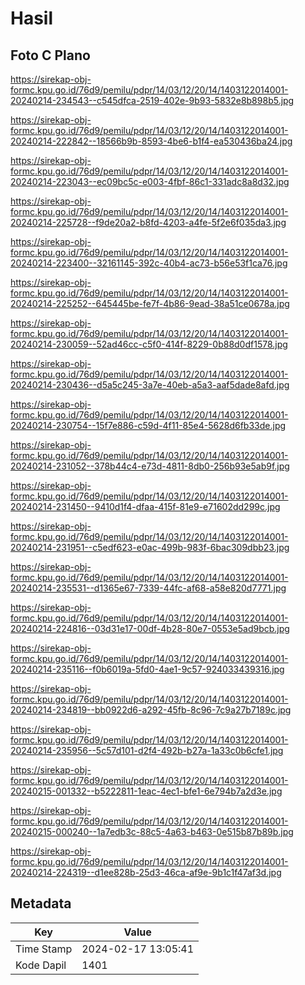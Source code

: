 # Hasil

## Foto C Plano

https://sirekap-obj-formc.kpu.go.id/76d9/pemilu/pdpr/14/03/12/20/14/1403122014001-20240214-234543--c545dfca-2519-402e-9b93-5832e8b898b5.jpg

https://sirekap-obj-formc.kpu.go.id/76d9/pemilu/pdpr/14/03/12/20/14/1403122014001-20240214-222842--18566b9b-8593-4be6-b1f4-ea530436ba24.jpg

https://sirekap-obj-formc.kpu.go.id/76d9/pemilu/pdpr/14/03/12/20/14/1403122014001-20240214-223043--ec09bc5c-e003-4fbf-86c1-331adc8a8d32.jpg

https://sirekap-obj-formc.kpu.go.id/76d9/pemilu/pdpr/14/03/12/20/14/1403122014001-20240214-225728--f9de20a2-b8fd-4203-a4fe-5f2e6f035da3.jpg

https://sirekap-obj-formc.kpu.go.id/76d9/pemilu/pdpr/14/03/12/20/14/1403122014001-20240214-223400--32161145-392c-40b4-ac73-b56e53f1ca76.jpg

https://sirekap-obj-formc.kpu.go.id/76d9/pemilu/pdpr/14/03/12/20/14/1403122014001-20240214-225252--645445be-fe7f-4b86-9ead-38a51ce0678a.jpg

https://sirekap-obj-formc.kpu.go.id/76d9/pemilu/pdpr/14/03/12/20/14/1403122014001-20240214-230059--52ad46cc-c5f0-414f-8229-0b88d0df1578.jpg

https://sirekap-obj-formc.kpu.go.id/76d9/pemilu/pdpr/14/03/12/20/14/1403122014001-20240214-230436--d5a5c245-3a7e-40eb-a5a3-aaf5dade8afd.jpg

https://sirekap-obj-formc.kpu.go.id/76d9/pemilu/pdpr/14/03/12/20/14/1403122014001-20240214-230754--15f7e886-c59d-4f11-85e4-5628d6fb33de.jpg

https://sirekap-obj-formc.kpu.go.id/76d9/pemilu/pdpr/14/03/12/20/14/1403122014001-20240214-231052--378b44c4-e73d-4811-8db0-256b93e5ab9f.jpg

https://sirekap-obj-formc.kpu.go.id/76d9/pemilu/pdpr/14/03/12/20/14/1403122014001-20240214-231450--9410d1f4-dfaa-415f-81e9-e71602dd299c.jpg

https://sirekap-obj-formc.kpu.go.id/76d9/pemilu/pdpr/14/03/12/20/14/1403122014001-20240214-231951--c5edf623-e0ac-499b-983f-6bac309dbb23.jpg

https://sirekap-obj-formc.kpu.go.id/76d9/pemilu/pdpr/14/03/12/20/14/1403122014001-20240214-235531--d1365e67-7339-44fc-af68-a58e820d7771.jpg

https://sirekap-obj-formc.kpu.go.id/76d9/pemilu/pdpr/14/03/12/20/14/1403122014001-20240214-224816--03d31e17-00df-4b28-80e7-0553e5ad9bcb.jpg

https://sirekap-obj-formc.kpu.go.id/76d9/pemilu/pdpr/14/03/12/20/14/1403122014001-20240214-235116--f0b6019a-5fd0-4ae1-9c57-924033439316.jpg

https://sirekap-obj-formc.kpu.go.id/76d9/pemilu/pdpr/14/03/12/20/14/1403122014001-20240214-234819--bb0922d6-a292-45fb-8c96-7c9a27b7189c.jpg

https://sirekap-obj-formc.kpu.go.id/76d9/pemilu/pdpr/14/03/12/20/14/1403122014001-20240214-235956--5c57d101-d2f4-492b-b27a-1a33c0b6cfe1.jpg

https://sirekap-obj-formc.kpu.go.id/76d9/pemilu/pdpr/14/03/12/20/14/1403122014001-20240215-001332--b5222811-1eac-4ec1-bfe1-6e794b7a2d3e.jpg

https://sirekap-obj-formc.kpu.go.id/76d9/pemilu/pdpr/14/03/12/20/14/1403122014001-20240215-000240--1a7edb3c-88c5-4a63-b463-0e515b87b89b.jpg

https://sirekap-obj-formc.kpu.go.id/76d9/pemilu/pdpr/14/03/12/20/14/1403122014001-20240214-224319--d1ee828b-25d3-46ca-af9e-9b1c1f47af3d.jpg


## Metadata

| Key        | Value               |
| ---------- | ------------------- |
| Time Stamp | 2024-02-17 13:05:41 |
| Kode Dapil | 1401                |



